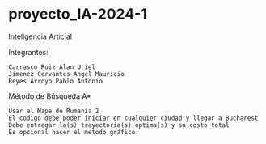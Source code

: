 # proyecto_IA-2024-1
Inteligencia Articial 

Integrantes:

    Carrasco Ruiz Alan Uriel
    Jimenez Cervantes Angel Mauricio
    Reyes Arroyo Pablo Antonio

Método de Búsqueda A* 

    Usar el Mapa de Rumania 2
    El codigo debe poder iniciar en cualquier ciudad y llegar a Bucharest  
    Debe entregar la(s) trayectoria(s) óptima(s) y su costo total
    Es opcional hacer el metodo gráfico.
